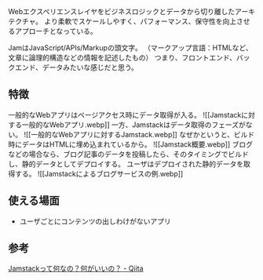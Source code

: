 Webエクスペリエンスレイヤをビジネスロジックとデータから切り離したアーキテクチャ。
より柔軟でスケールしやすく、パフォーマンス、保守性を向上させるアプローチとなっている。

JamはJavaScript/APIs/Markupの頭文字。
（マークアップ言語：HTMLなど、文章に論理的構造などの情報を記述したもの）
つまり、フロントエンド、バックエンド、データみたいな感じだと思う。

## 特徴
一般的なWebアプリはページアクセス時にデータ取得が入る。
![[Jamstackに対する一般的なWebアプリ.webp]]
一方、Jamstackはデータ取得のフェーズがない。
![[一般的なWebアプリに対するJamstack.webp]]
なぜかというと、ビルド時にデータはHTMLに埋め込まれているから。
![[Jamstack概要.webp]]
ブログなどの場合なら、ブログ記事のデータを投稿したら、そのタイミングでビルドし、静的データとしてデプロイする。
ユーザはデプロイされた静的データを取得する。
![[Jamstackによるブログサービスの例.webp]]

## 使える場面
- ユーザごとにコンテンツの出しわけがないアプリ

## 参考
[Jamstackって何なの？何がいいの？ - Qiita](https://qiita.com/ozaki25/items/4075d03278d1fb51cc37#%E5%85%B7%E4%BD%93%E4%BE%8B)
